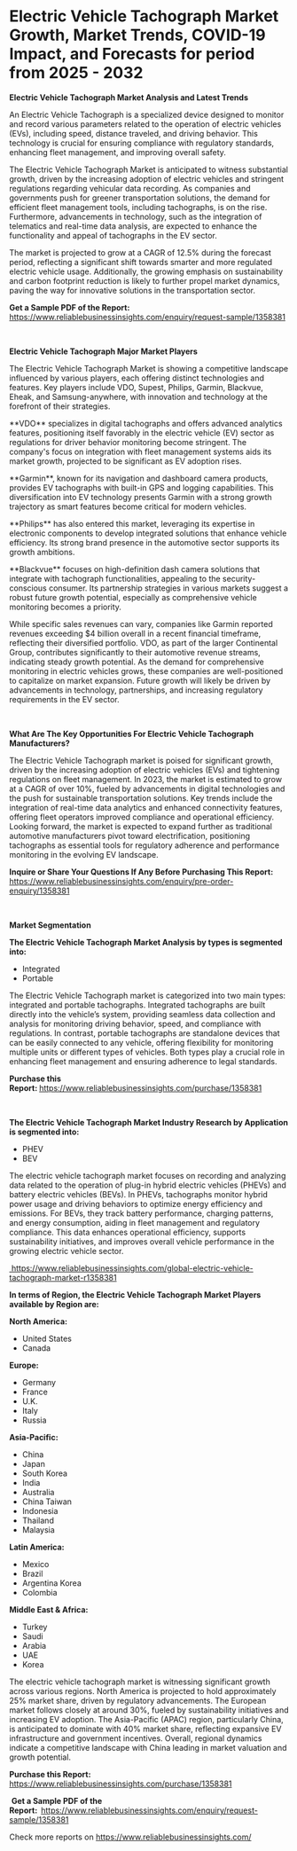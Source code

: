 <p><h1>Electric Vehicle Tachograph Market Growth, Market Trends, COVID-19 Impact, and Forecasts for period from 2025 - 2032</h1></p><p><strong>Electric Vehicle Tachograph Market Analysis and Latest Trends</strong></p>
<p><p>An Electric Vehicle Tachograph is a specialized device designed to monitor and record various parameters related to the operation of electric vehicles (EVs), including speed, distance traveled, and driving behavior. This technology is crucial for ensuring compliance with regulatory standards, enhancing fleet management, and improving overall safety. </p><p>The Electric Vehicle Tachograph Market is anticipated to witness substantial growth, driven by the increasing adoption of electric vehicles and stringent regulations regarding vehicular data recording. As companies and governments push for greener transportation solutions, the demand for efficient fleet management tools, including tachographs, is on the rise. Furthermore, advancements in technology, such as the integration of telematics and real-time data analysis, are expected to enhance the functionality and appeal of tachographs in the EV sector.</p><p>The market is projected to grow at a CAGR of 12.5% during the forecast period, reflecting a significant shift towards smarter and more regulated electric vehicle usage. Additionally, the growing emphasis on sustainability and carbon footprint reduction is likely to further propel market dynamics, paving the way for innovative solutions in the transportation sector.</p></p>
<p><strong>Get a Sample PDF of the Report:&nbsp;</strong> <a href="https://www.reliablebusinessinsights.com/enquiry/request-sample/1358381?utm_campaign=3080&utm_medium=2&utm_source=Github&utm_content=ia&utm_term=30032025&utm_id=electric-vehicle-tachograph">https://www.reliablebusinessinsights.com/enquiry/request-sample/1358381</a></p>
<p>&nbsp;</p>
<p><strong>Electric Vehicle Tachograph Major Market Players</strong></p>
<p><p>The Electric Vehicle Tachograph Market is showing a competitive landscape influenced by various players, each offering distinct technologies and features. Key players include VDO, Supest, Philips, Garmin, Blackvue, Eheak, and Samsung-anywhere, with innovation and technology at the forefront of their strategies.</p><p>**VDO** specializes in digital tachographs and offers advanced analytics features, positioning itself favorably in the electric vehicle (EV) sector as regulations for driver behavior monitoring become stringent. The company's focus on integration with fleet management systems aids its market growth, projected to be significant as EV adoption rises.</p><p>**Garmin**, known for its navigation and dashboard camera products, provides EV tachographs with built-in GPS and logging capabilities. This diversification into EV technology presents Garmin with a strong growth trajectory as smart features become critical for modern vehicles.</p><p>**Philips** has also entered this market, leveraging its expertise in electronic components to develop integrated solutions that enhance vehicle efficiency. Its strong brand presence in the automotive sector supports its growth ambitions.</p><p>**Blackvue** focuses on high-definition dash camera solutions that integrate with tachograph functionalities, appealing to the security-conscious consumer. Its partnership strategies in various markets suggest a robust future growth potential, especially as comprehensive vehicle monitoring becomes a priority.</p><p>While specific sales revenues can vary, companies like Garmin reported revenues exceeding $4 billion overall in a recent financial timeframe, reflecting their diversified portfolio. VDO, as part of the larger Continental Group, contributes significantly to their automotive revenue streams, indicating steady growth potential. As the demand for comprehensive monitoring in electric vehicles grows, these companies are well-positioned to capitalize on market expansion. Future growth will likely be driven by advancements in technology, partnerships, and increasing regulatory requirements in the EV sector.</p></p>
<p>&nbsp;</p>
<p><strong>What Are The Key Opportunities For Electric Vehicle Tachograph Manufacturers?</strong></p>
<p><p>The Electric Vehicle Tachograph market is poised for significant growth, driven by the increasing adoption of electric vehicles (EVs) and tightening regulations on fleet management. In 2023, the market is estimated to grow at a CAGR of over 10%, fueled by advancements in digital technologies and the push for sustainable transportation solutions. Key trends include the integration of real-time data analytics and enhanced connectivity features, offering fleet operators improved compliance and operational efficiency. Looking forward, the market is expected to expand further as traditional automotive manufacturers pivot toward electrification, positioning tachographs as essential tools for regulatory adherence and performance monitoring in the evolving EV landscape.</p></p>
<p><strong>Inquire or Share Your Questions If Any Before Purchasing This Report:</strong> <a href="https://www.reliablebusinessinsights.com/enquiry/pre-order-enquiry/1358381?utm_campaign=3080&utm_medium=2&utm_source=Github&utm_content=ia&utm_term=30032025&utm_id=electric-vehicle-tachograph">https://www.reliablebusinessinsights.com/enquiry/pre-order-enquiry/1358381</a></p>
<p>&nbsp;</p>
<p><strong>Market Segmentation</strong></p>
<p><strong>The Electric Vehicle Tachograph Market Analysis by types is segmented into:</strong></p>
<p><ul><li>Integrated</li><li>Portable</li></ul></p>
<p><p>The Electric Vehicle Tachograph market is categorized into two main types: integrated and portable tachographs. Integrated tachographs are built directly into the vehicle’s system, providing seamless data collection and analysis for monitoring driving behavior, speed, and compliance with regulations. In contrast, portable tachographs are standalone devices that can be easily connected to any vehicle, offering flexibility for monitoring multiple units or different types of vehicles. Both types play a crucial role in enhancing fleet management and ensuring adherence to legal standards.</p></p>
<p><strong>Purchase this Report:&nbsp;</strong><a href="https://www.reliablebusinessinsights.com/purchase/1358381?utm_campaign=3080&utm_medium=2&utm_source=Github&utm_content=ia&utm_term=30032025&utm_id=electric-vehicle-tachograph">https://www.reliablebusinessinsights.com/purchase/1358381</a></p>
<p>&nbsp;</p>
<p><strong>The Electric Vehicle Tachograph Market Industry Research by Application is segmented into:</strong></p>
<p><ul><li>PHEV</li><li>BEV</li></ul></p>
<p><p>The electric vehicle tachograph market focuses on recording and analyzing data related to the operation of plug-in hybrid electric vehicles (PHEVs) and battery electric vehicles (BEVs). In PHEVs, tachographs monitor hybrid power usage and driving behaviors to optimize energy efficiency and emissions. For BEVs, they track battery performance, charging patterns, and energy consumption, aiding in fleet management and regulatory compliance. This data enhances operational efficiency, supports sustainability initiatives, and improves overall vehicle performance in the growing electric vehicle sector.</p></p>
<p><a href="https://www.reliablebusinessinsights.com/global-electric-vehicle-tachograph-market-r1358381?utm_campaign=3080&utm_medium=2&utm_source=Github&utm_content=ia&utm_term=30032025&utm_id=electric-vehicle-tachograph">&nbsp;https://www.reliablebusinessinsights.com/global-electric-vehicle-tachograph-market-r1358381</a></p>
<p><strong>In terms of Region, the Electric Vehicle Tachograph Market Players available by Region are:</strong></p>
<p>
    <p> <strong> North America: </strong>
        <ul>
            <li>United States</li>
            <li>Canada</li>
        </ul>
        </p> 
    <p> <strong> Europe: </strong>
        <ul>
            <li>Germany</li>
            <li>France</li>
            <li>U.K.</li>
            <li>Italy</li>
            <li>Russia</li>
        </ul>
        </p> 
    <p> <strong> Asia-Pacific: </strong>
        <ul>
            <li>China</li>
            <li>Japan</li>
            <li>South Korea</li>
            <li>India</li>
            <li>Australia</li>
            <li>China Taiwan</li>
            <li>Indonesia</li>
            <li>Thailand</li>
            <li>Malaysia</li>
        </ul>
        </p> 
    <p> <strong> Latin America: </strong>
        <ul>
            <li>Mexico</li>
            <li>Brazil</li>
            <li>Argentina Korea</li>
            <li>Colombia</li>
        </ul>
        </p> 
    <p> <strong> Middle East & Africa: </strong>
        <ul>
            <li>Turkey</li>
            <li>Saudi</li>
            <li>Arabia</li>
            <li>UAE</li>
            <li>Korea</li>
        </ul>
    </p>
    </p>
<p><p>The electric vehicle tachograph market is witnessing significant growth across various regions. North America is projected to hold approximately 25% market share, driven by regulatory advancements. The European market follows closely at around 30%, fueled by sustainability initiatives and increasing EV adoption. The Asia-Pacific (APAC) region, particularly China, is anticipated to dominate with 40% market share, reflecting expansive EV infrastructure and government incentives. Overall, regional dynamics indicate a competitive landscape with China leading in market valuation and growth potential.</p></p>
<p><strong>Purchase this Report: </strong><a href="https://www.reliablebusinessinsights.com/purchase/1358381?utm_campaign=3080&utm_medium=2&utm_source=Github&utm_content=ia&utm_term=30032025&utm_id=electric-vehicle-tachograph">https://www.reliablebusinessinsights.com/purchase/1358381</a></p>
<p>&nbsp;<strong>Get a Sample PDF of the Report:&nbsp;&nbsp;</strong><a href="https://www.reliablebusinessinsights.com/enquiry/request-sample/1358381?utm_campaign=3080&utm_medium=2&utm_source=Github&utm_content=ia&utm_term=30032025&utm_id=electric-vehicle-tachograph">https://www.reliablebusinessinsights.com/enquiry/request-sample/1358381</a></p>
<p><strong></strong></p>
<p>Check more reports on <a href="https://www.reliablebusinessinsights.com/?utm_campaign=3080&utm_medium=2&utm_source=Github&utm_content=ia&utm_term=30032025&utm_id=electric-vehicle-tachograph">https://www.reliablebusinessinsights.com/</a></p>